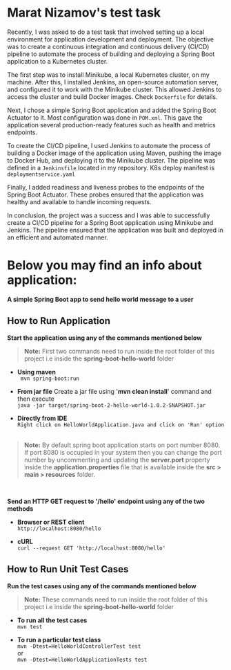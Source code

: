# Marat Nizamov's test task

Recently, I was asked to do a test task that involved setting up a local environment for application development and deployment. The objective was to create a continuous integration and continuous delivery (CI/CD) pipeline to automate the process of building and deploying a Spring Boot application to a Kubernetes cluster.

The first step was to install Minikube, a local Kubernetes cluster, on my machine. After this, I installed Jenkins, an open-source automation server, and configured it to work with the Minikube cluster. This allowed Jenkins to access the cluster and build Docker images. Check ```Dockerfile``` for details.

Next, I chose a simple Spring Boot application and added the Spring Boot Actuator to it. Most configuration was done in ```POM.xml```. This gave the application several production-ready features such as health and metrics endpoints.

To create the CI/CD pipeline, I used Jenkins to automate the process of building a Docker image of the application using Maven, pushing the image to Docker Hub, and deploying it to the Minikube cluster. The pipeline was defined in a ```Jenkinsfile``` located in my repository. K8s deploy manifest is ```deploymentservice.yaml```

Finally, I added readiness and liveness probes to the endpoints of the Spring Boot Actuator. These probes ensured that the application was healthy and available to handle incoming requests.

In conclusion, the project was a success and I was able to successfully create a CI/CD pipeline for a Spring Boot application using Minikube and Jenkins. The pipeline ensured that the application was built and deployed in an efficient and automated manner.

# Below you may find an info about application:

**A simple Spring Boot app to send hello world message to a user**

## How to Run Application

**Start the application using any of the commands mentioned below**

> **Note:** First two commands need to run inside the root folder of this project i.e inside the **spring-boot-hello-world** folder


- **Using maven** <br/>``` mvn spring-boot:run```


- **From jar file**
  Create a jar file using '**mvn clean install**' command and then execute
  <br/>```java -jar target/spring-boot-2-hello-world-1.0.2-SNAPSHOT.jar```


- **Directly from IDE**
  <br/>```Right click on HelloWorldApplication.java and click on 'Run' option```
  <br/><br/>

> **Note:** By default spring boot application starts on port number 8080. If port 8080 is occupied in your system then you can change the port number by uncommenting and updating the **server.port** property inside the **application.properties** file that is available inside the **src > main > resources** folder.

<br/>

**Send an HTTP GET request to '/hello' endpoint using any of the two methods**

- **Browser or REST client**
  <br/>```http://localhost:8080/hello```


- **cURL**
  <br/>```curl --request GET 'http://localhost:8080/hello'```


## How to Run Unit Test Cases

**Run the test cases using any of the commands mentioned below**

> **Note:** These commands need to run inside the root folder of this project i.e inside the **spring-boot-hello-world** folder

- **To run all the test cases**
  <br/>```mvn test```


- **To run a particular test class**
  <br/>```mvn -Dtest=HelloWorldControllerTest test```
  <br/>or
  <br/>```mvn -Dtest=HelloWorldApplicationTests test```